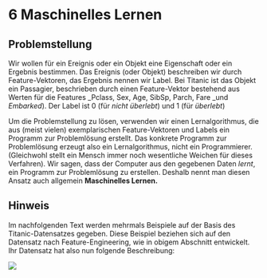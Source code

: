 # 6 Maschinelles Lernen

## Problemstellung

Wir wollen für ein Ereignis oder ein Objekt eine Eigenschaft oder ein Ergebnis bestimmen. Das Ereignis (oder Objekt) beschreiben wir durch Feature-Vektoren, das Ergebnis nennen wir Label. Bei Titanic ist das Objekt ein Passagier, beschrieben durch einen Feature-Vektor bestehend aus  Werten für die Features _Pclass, Sex, Age, SibSp, Parch, Fare _und _Embarked_). Der Label ist 0 (für _nicht überlebt_)  und 1 (für _überlebt_)

Um die Problemstellung zu lösen, verwenden wir einen Lernalgorithmus, die aus (meist vielen) exemplarischen Feature-Vektoren und Labels ein Programm zur Problemlösung erstellt. Das konkrete Programm zur Problemlösung erzeugt also ein Lernalgorithmus, nicht ein Programmierer.  (Gleichwohl stellt ein Mensch immer noch wesentliche Weichen für dieses Verfahren). Wir sagen, dass der Computer aus den gegebenen Daten _lernt_, ein Programm zur Problemlösung zu erstellen. Deshalb nennt man diesen Ansatz auch allgemein **Maschinelles Lernen.**&#x20;

## Hinweis

Im nachfolgenden Text werden mehrmals Beispiele auf der Basis des Titanic-Datensatzes gegeben. Diese Beispiel beziehen sich auf den Datensatz nach Feature-Engineering, wie in obigem Abschnitt entwickelt. Ihr Datensatz hat also nun folgende Beschreibung:

![](<../../.gitbook/assets/image (89).png>)

##

